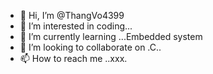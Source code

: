 - 👋 Hi, I’m @ThangVo4399
- 👀 I’m interested in coding...
- 🌱 I’m currently learning ...Embedded system
- 💞️ I’m looking to collaborate on .C..
- 📫 How to reach me ..xxx.
